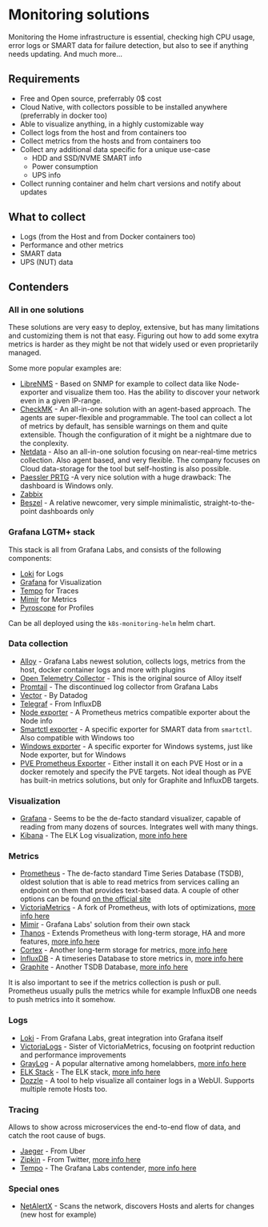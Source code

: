 # Monitoring solutions

Monitoring the Home infrastructure is essential, checking high CPU usage, error logs or SMART data for failure detection, but also to see if anything needs updating. And much more...

## Requirements

- Free and Open source, preferrably 0$ cost
- Cloud Native, with collectors possible to be installed anywhere (preferrably in docker too)
- Able to visualize anything, in a highly customizable way
- Collect logs from the host and from containers too
- Collect metrics from the hosts and from containers too
- Collect any additional data specific for a unique use-case
  - HDD and SSD/NVME SMART info
  - Power consumption
  - UPS info
- Collect running container and helm chart versions and notify about updates
  
## What to collect

- Logs (from the Host and from Docker containers too)
- Performance and other metrics
- SMART data
- UPS (NUT) data

## Contenders

### All in one solutions

These solutions are very easy to deploy, extensive, but has many limitations and customizing them is not that easy. Figuring out how to add some exytra metrics is harder as they might be not that widely used or even proprietarily managed.

Some more popular examples are:

- [LibreNMS](https://www.librenms.org/) - Based on SNMP for example to collect data like Node-exporter and visualize them too. Has the ability to discover your network even in a given IP-range.
- [CheckMK](https://checkmk.com/) - An all-in-one solution with an agent-based approach. The agents are super-flexible and programmable. The tool can collect a lot of metrics by default, has sensible warnings on them and quite extensible. Though the configuration of it might be a nightmare due to the conplexity.
- [Netdata](https://www.netdata.cloud/) - Also an all-in-one solution focusing on near-real-time metrics collection. Also agent based, and very flexible. The company focuses on Cloud data-storage for the tool but self-hosting is also possible.
- [Paessler PRTG](https://www.paessler.com/prtg) -A very nice solution with a huge drawback: The dashboard is Windows only.
- [Zabbix](https://www.zabbix.com/index)
- [Beszel](https://beszel.dev/) - A relative newcomer, very simple minimalistic, straight-to-the-point dashboards only

### Grafana LGTM+ stack

This stack is all from Grafana Labs, and consists of the following components:

- [Loki](https://grafana.com/oss/loki/) for Logs
- [Grafana](https://grafana.com/) for Visualization
- [Tempo](https://grafana.com/oss/tempo/) for Traces
- [Mimir](https://grafana.com/oss/mimir/) for Metrics
- [Pyroscope](https://grafana.com/docs/pyroscope/latest/) for Profiles

Can be all deployed using the `k8s-monitoring-helm` helm chart.

### Data collection

- [Alloy](https://grafana.com/docs/alloy/latest/) - Grafana Labs newest solution, collects logs, metrics from the host, docker container logs and more with plugins
- [Open Telemetry Collector](https://opentelemetry.io/docs/collector/) - This is the original source of Alloy itself
- [Promtail](https://grafana.com/docs/loki/latest/send-data/promtail/) - The discontinued log collector from Grafana Labs
- [Vector](https://vector.dev/) - By Datadog
- [Telegraf](https://www.influxdata.com/time-series-platform/telegraf/) - From InfluxDB
- [Node exporter](https://github.com/prometheus/node_exporter) - A Prometheus metrics compatible exporter about the Node info
- [Smartctl exporter](https://github.com/prometheus-community/smartctl_exporter) - A specific exporter for SMART data from `smartctl`. Also compatible with Windows too
- [Windows exporter](https://github.com/prometheus-community/windows_exporter) - A specific exporter for Windows systems, just like Node exporter, but for Windows
- [PVE Prometheus Exporter](https://github.com/prometheus-pve/prometheus-pve-exporter) - Either install it on each PVE Host or in a docker remotely and specify the PVE targets. Not ideal though as PVE has built-in metrics solutions, but only for Graphite and InfluxDB targets.

### Visualization

- [Grafana](https://grafana.com/) - Seems to be the de-facto standard visualizer, capable of reading from many dozens of sources. Integrates well with many things.
- [Kibana](https://www.elastic.co/kibana) - The ELK Log visualization, [more info here](https://last9.io/blog/kibana-vs-grafana/)

### Metrics

- [Prometheus](https://prometheus.io/) - The de-facto standard Time Series Database (TSDB), oldest solution that is able to read metrics from services calling an endpoint on them that provides text-based data. A couple of other options can be found [on the official site](https://prometheus.io/docs/introduction/comparison/)
- [VictoriaMetrics](https://victoriametrics.com/products/open-source/) - A fork of Prometheus, with lots of optimizations, [more info here](https://last9.io/blog/prometheus-vs-victoriametrics/)
- [Mimir](https://grafana.com/oss/mimir/) - Grafana Labs' solution from their own stack
- [Thanos](https://thanos.io/) - Extends Prometheus with long-term storage, HA and more features, [more info here](https://last9.io/blog/prometheus-vs-thanos/)
- [Cortex](https://cortexmetrics.io/) - Another long-term storage for metrics, [more info here](https://last9.io/blog/prometheus-vs-cortex/)
- [InfluxDB](https://www.influxdata.com/) - A timeseries Database to store metrics in, [more info here](https://last9.io/blog/prometheus-vs-influxdb/)
- [Graphite](https://graphiteapp.org/) - Another TSDB Database, [more info here](https://last9.io/blog/graphite-vs-prometheus/)

It is also important to see if the metrics collection is push or pull. Prometheus usually pulls the metrics while for example InfluxDB one needs to push metrics into it somehow.

### Logs

- [Loki](https://grafana.com/oss/loki/) - From Grafana Labs, great integration into Grafana itself
- [VictoriaLogs](https://docs.victoriametrics.com/victorialogs/) - Sister of VictoriaMetrics, focusing on footprint reduction and performance improvements
- [GrayLog](https://graylog.org/) - A popular alternative among homelabbers, [more info here](https://last9.io/blog/graylog-vs-loki/)
- [ELK Stack](https://www.elastic.co/elastic-stack) - The ELK stack, [more info here](https://last9.io/blog/kibana-vs-grafana/)
- [Dozzle](https://dozzle.dev/) - A tool to help visualize all container logs in a WebUI. Supports multiple remote Hosts too.

### Tracing

Allows to show across microservices the end-to-end flow of data, and catch the root cause of bugs.

- [Jaeger](https://www.jaegertracing.io/) - From Uber
- [Zipkin](https://zipkin.io/) - From Twitter, [more info here](https://last9.io/blog/jaeger-vs-zipkin/)
- [Tempo](https://grafana.com/oss/tempo/) - The Grafana Labs contender, [more info here](https://last9.io/blog/grafana-tempo-vs-jaeger/)

### Special ones

- [NetAlertX](https://netalertx.com/) - Scans the network, discovers Hosts and alerts for changes (new host for example)
